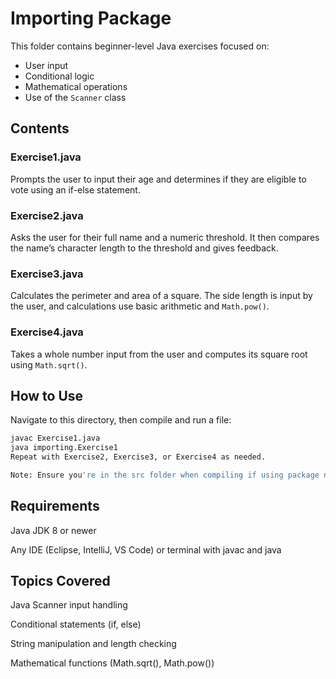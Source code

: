 # Importing Package

This folder contains beginner-level Java exercises focused on:

- User input  
- Conditional logic  
- Mathematical operations  
- Use of the `Scanner` class  

## Contents

### Exercise1.java  
Prompts the user to input their age and determines if they are eligible to vote using an if-else statement.

### Exercise2.java  
Asks the user for their full name and a numeric threshold. It then compares the name’s character length to the threshold and gives feedback.

### Exercise3.java  
Calculates the perimeter and area of a square. The side length is input by the user, and calculations use basic arithmetic and `Math.pow()`.

### Exercise4.java  
Takes a whole number input from the user and computes its square root using `Math.sqrt()`.

## How to Use

Navigate to this directory, then compile and run a file:

```bash
javac Exercise1.java
java importing.Exercise1
Repeat with Exercise2, Exercise3, or Exercise4 as needed.

Note: Ensure you're in the src folder when compiling if using package names.
```
## Requirements
Java JDK 8 or newer

Any IDE (Eclipse, IntelliJ, VS Code) or terminal with javac and java

## Topics Covered
Java Scanner input handling

Conditional statements (if, else)

String manipulation and length checking

Mathematical functions (Math.sqrt(), Math.pow())
